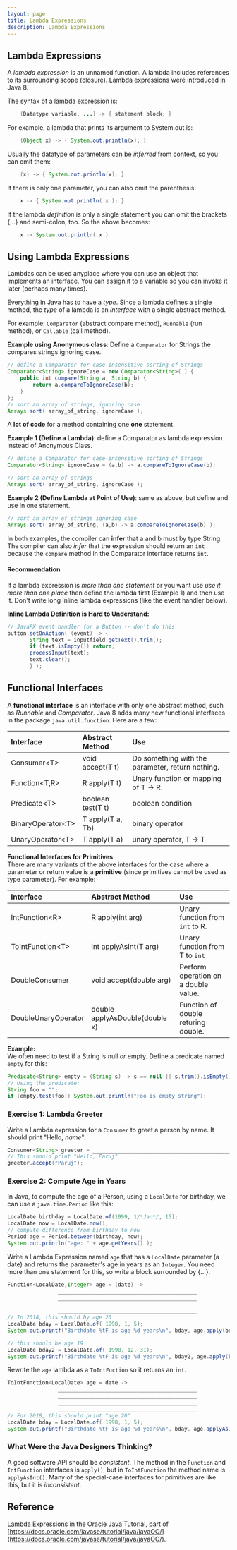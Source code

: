 ```yaml
---
layout: page
title: Lambda Expressions
description: Lambda Expressions
---
```


## Lambda Expressions

A *lambda expression* is an unnamed function.  A lambda includes references to its surrounding scope (closure).  Lambda expressions were introduced in Java 8.

The syntax of a lambda expression is:
```java
    (Datatype variable, ...) -> { statement block; }
```
For example, a lambda that prints its argument to System.out is:
```java
    (Object x) -> { System.out.println(x); }
```
Usually the datatype of parameters can be *inferred* from context, so you can omit them:
```java
    (x) -> { System.out.println(x); }
```
If there is only one parameter, you can also omit the parenthesis:
```java
    x -> { System.out.println( x ); }
```

If the lambda *definition* is only a single statement you can omit the brackets {...} and semi-colon, too. So the above becomes:
```java
    x -> System.out.println( x )
```

## Using Lambda Expressions

Lambdas can be used anyplace where you can use an object that implements an interface.  You can assign it to a variable so you can invoke it later (perhaps many times).

Everything in Java has to have a *type*. 
Since a lambda defines a single method, the *type* of a lambda is an *interface* with a single abstract method.

For example: `Comparator` (abstract compare method), `Runnable` (run method), or `Callable` (call method).

**Example using Anonymous class**:  Define a `Comparator` for Strings the compares strings ignoring case.
```java
// define a Comparator for case-insensitive sorting of Strings
Comparator<String> ignoreCase = new Comparator<String>( ) {
    public int compare(String a, String b) {
        return a.compareToIgnoreCase(b);
    }
};
// sort an array of strings, ignoring case
Arrays.sort( array_of_string, ignoreCase );
```
A **lot of code** for a method containing one **one** statement.
 
**Example 1 (Define a Lambda)**: define a Comparator as lambda expression instead of Anonymous Class.
```java
// define a Comparator for case-insensitive sorting of Strings
Comparator<String> ignoreCase = (a,b) -> a.compareToIgnoreCase(b);

// sort an array of strings
Arrays.sort( array_of_string, ignoreCase );
```

**Example 2 (Define Lambda at Point of Use)**: same as above, but define and use in one statement.
```java
// sort an array of strings ignoring case
Arrays.sort( array_of_string, (a,b) -> a.compareToIgnoreCase(b) ); 
```

In both examples, the compiler can **infer** that a and b must by type String.  The compiler can also *infer* that the expression should return an `int` because the `compare` method in the Comparator interface returns `int`. 

#### Recommendation

If a lambda expression is *more than one statement* or you want use *use it more than one place* then define the lambda first (Example 1) and then use it. Don't write long inline lambda expressions (like the event handler below).

**Inline Lambda Definition is Hard to Understand:**
```java
// JavaFX event handler for a Button -- don't do this
button.setOnAction( (event) -> {
       String text = inputfield.getText().trim();
       if (text.isEmpty()) return;
       processInput(text);
       text.clear();
       } );
```

## Functional Interfaces

A **functional interface** is an interface with only one abstract method, such as *Runnable* and *Comparator*.  Java 8 adds many new functional interfaces in the package `java.util.function`.
Here are a few:

| Interface  | Abstract Method  |  Use      |
|:-----------|:-----------------|:----------|
| Consumer&lt;T&gt; | void accept(T t) | Do something with the parameter, return nothing. |
| Function&lt;T,R&gt; | R apply(T t) | Unary function or mapping of T -&gt; R. |
| Predicate&lt;T&gt; | boolean test(T t) | boolean condition |
| BinaryOperator&lt;T&gt; | T apply(T a, Tb) | binary operator |
| UnaryOperator&lt;T&gt; | T apply(T a) | unary operator,  T -&gt; T |

**Functional Interfaces for Primitives**     
There are many variants of the above interfaces for the case where a parameter or return value is a **primitive** 
(since primitives cannot be used as type parameter).  For example:

| Interface  | Abstract Method  |  Use      |
|:-----------|:-----------------|:----------|
| IntFunction&lt;R&gt; | R apply(int arg) | Unary function from `int` to R. |
| ToIntFunction&lt;T&gt; | int applyAsInt(T arg) | Unary function from T to `int` |
| DoubleConsumer | void accept(double arg) | Perform operation on a double value. |
| DoubleUnaryOperator | double applyAsDouble(double x) | Function of double returing double. |

**Example:**     
We often need to test if a String is null *or* empty.  Define a predicate named `empty` for this:
```java
Predicate<String> empty = (String s) -> s == null || s.trim().isEmpty();
// Using the predicate:
String foo = "";
if (empty.test(foo)) System.out.println("Foo is empty string");
```

### Exercise 1: Lambda Greeter

Write a Lambda expression for a `Consumer` to greet a person by name.
It should print "Hello, *name*".
```java
Consumer<String> greeter = ____________________________________________;
// This should print "Hello, Paruj"
greeter.accept("Paruj");
```

### Exercise 2: Compute Age in Years

In Java, to compute the age of a Person, using a `LocalDate` for birthday,
we can use a `java.time.Period` like this:
```java
LocalDate birthday = LocalDate.of(1999, 1/*Jan*/, 15);
LocalDate now = LocalDate.now();
// compute difference from birthday to now
Period age = Period.between(birthday, now);
System.out.println("age: " + age.getYears() );
```

Write a Lambda Expression named `age` that has a `LocalDate` parameter (a date) and returns the parameter's age in years as an `Integer`.
You need more than one statement for this, so write a block surrounded by {...}.
```java
Function<LocalDate,Integer> age = (date) ->
                ____________________________________________
                ____________________________________________
                ____________________________________________
                ____________________________________________
// In 2018, this should by age 20
LocalDate bday = LocalDate.of( 1998, 1, 5);
System.out.printf("Birthdate %tF is age %d years\n", bday, age.apply(bday) );

// this should be age 19
LocalDate bday2 = LocalDate.of( 1998, 12, 31);
System.out.printf("Birthdate %tF is age %d years\n", bday2, age.apply(bday2) );
```

Rewrite the `age` lambda as a `ToIntFuction` so it returns an `int`.
```java
ToIntFunction<LocalDate> age = date ->
                ____________________________________________
                ____________________________________________
                ____________________________________________
                ____________________________________________
// For 2018, this should print "age 20"
LocalDate bday = LocalDate.of( 1998, 1, 5);
System.out.printf("Birthdate %tF is age %d years\n", bday, age.applyAsInt(bday) );
```

### What Were the Java Designers Thinking? 

A good software API should be *consistent*.
The method in the `Function` and `IntFunction` interfaces is `apply()`, 
but in `ToIntFunction` the method name is `applyAsInt()`.
Many of the special-case interfaces for primitives are like this, but it is *inconsistent*. 

## Reference

[Lambda Expressions](https://docs.oracle.com/javase/tutorial/java/javaOO/lambdaexpressions.html) in the Oracle Java Tutorial, part of [https://docs.oracle.com/javase/tutorial/java/javaOO/](https://docs.oracle.com/javase/tutorial/java/javaOO/).
